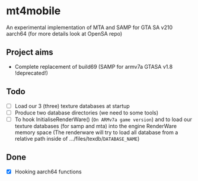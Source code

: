# mt4mobile 

An experimental implementation of MTA and SAMP for GTA SA v210 aarch64 (for more details look at OpenSA repo)

## Project aims
- Complete replacement of build69 (SAMP for armv7a GTASA v1.8 !deprecated!)

## Todo
- [ ] Load our 3 (three) texture databases at startup
- [ ] Produce two database directories (we need to some tools)
- [ ] To hook InitialiseRenderWare() (`On ARMv7a game version`) and to load our texture databases (for samp and mta) into the engine RenderWare memory space (The renderware will try to load all database from a relative path inside of .../files/texdb/`DATABASE_NAME`)

## Done

- [x] Hooking aarch64 functions

